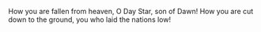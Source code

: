 How you are fallen from heaven, O Day Star, son of Dawn! How you are cut down to the ground, you who laid the nations low!
